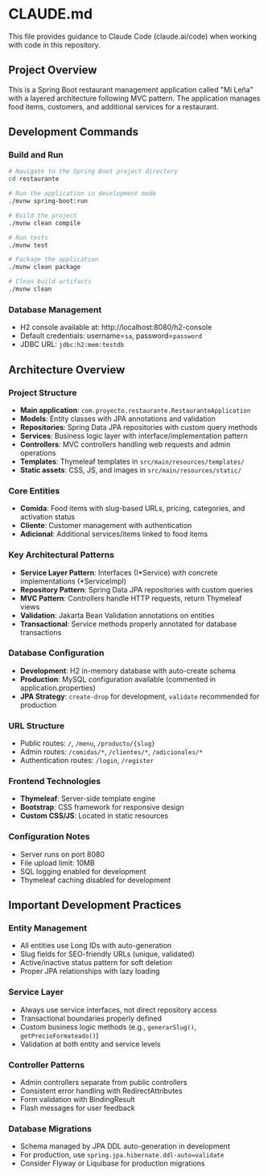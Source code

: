 # CLAUDE.md

This file provides guidance to Claude Code (claude.ai/code) when working with code in this repository.

## Project Overview

This is a Spring Boot restaurant management application called "Mi Leña" with a layered architecture following MVC pattern. The application manages food items, customers, and additional services for a restaurant.

## Development Commands

### Build and Run
```bash
# Navigate to the Spring Boot project directory
cd restaurante

# Run the application in development mode
./mvnw spring-boot:run

# Build the project
./mvnw clean compile

# Run tests
./mvnw test

# Package the application
./mvnw clean package

# Clean build artifacts
./mvnw clean
```

### Database Management
- H2 console available at: http://localhost:8080/h2-console
- Default credentials: username=`sa`, password=`password`
- JDBC URL: `jdbc:h2:mem:testdb`

## Architecture Overview

### Project Structure
- **Main application**: `com.proyecto.restaurante.RestauranteApplication`
- **Models**: Entity classes with JPA annotations and validation
- **Repositories**: Spring Data JPA repositories with custom query methods
- **Services**: Business logic layer with interface/implementation pattern
- **Controllers**: MVC controllers handling web requests and admin operations
- **Templates**: Thymeleaf templates in `src/main/resources/templates/`
- **Static assets**: CSS, JS, and images in `src/main/resources/static/`

### Core Entities
- **Comida**: Food items with slug-based URLs, pricing, categories, and activation status
- **Cliente**: Customer management with authentication
- **Adicional**: Additional services/items linked to food items

### Key Architectural Patterns
- **Service Layer Pattern**: Interfaces (I*Service) with concrete implementations (*ServiceImpl)
- **Repository Pattern**: Spring Data JPA repositories with custom queries
- **MVC Pattern**: Controllers handle HTTP requests, return Thymeleaf views
- **Validation**: Jakarta Bean Validation annotations on entities
- **Transactional**: Service methods properly annotated for database transactions

### Database Configuration
- **Development**: H2 in-memory database with auto-create schema
- **Production**: MySQL configuration available (commented in application.properties)
- **JPA Strategy**: `create-drop` for development, `validate` recommended for production

### URL Structure
- Public routes: `/`, `/menu`, `/producto/{slug}`
- Admin routes: `/comidas/*`, `/clientes/*`, `/adicionales/*`
- Authentication routes: `/login`, `/register`

### Frontend Technologies
- **Thymeleaf**: Server-side template engine
- **Bootstrap**: CSS framework for responsive design
- **Custom CSS/JS**: Located in static resources

### Configuration Notes
- Server runs on port 8080
- File upload limit: 10MB
- SQL logging enabled for development
- Thymeleaf caching disabled for development

## Important Development Practices

### Entity Management
- All entities use Long IDs with auto-generation
- Slug fields for SEO-friendly URLs (unique, validated)
- Active/inactive status pattern for soft deletion
- Proper JPA relationships with lazy loading

### Service Layer
- Always use service interfaces, not direct repository access
- Transactional boundaries properly defined
- Custom business logic methods (e.g., `generarSlug()`, `getPrecioFormateado()`)
- Validation at both entity and service levels

### Controller Patterns
- Admin controllers separate from public controllers
- Consistent error handling with RedirectAttributes
- Form validation with BindingResult
- Flash messages for user feedback

### Database Migrations
- Schema managed by JPA DDL auto-generation in development
- For production, use `spring.jpa.hibernate.ddl-auto=validate`
- Consider Flyway or Liquibase for production migrations